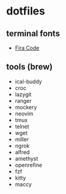 # dotfiles

## terminal fonts

- [Fira Code](https://github.com/tonsky/FiraCode/wiki/Installing)

## tools (brew)

- ical-buddy 
- croc
- lazygit
- ranger
- mockery
- neovim
- tmux
- telnet
- wget
- miller
- ngrok
- alfred
- amethyst
- openrefine
- fzf
- kitty
- maccy
